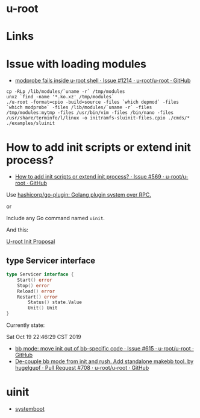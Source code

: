 # u-root

# Links

# Issue with loading modules 

* [modprobe fails inside u-root shell · Issue #1214 · u-root/u-root · GitHub](https://github.com/u-root/u-root/issues/1214)

```
cp -RLp /lib/modules/`uname -r` /tmp/modules
unxz `find -name '*.ko.xz' /tmp/modules`
./u-root -format=cpio -build=source -files `which depmod` -files `which modprobe` -files /lib/modules/`uname -r` -files /tmp/modules:mytmp -files /usr/bin/vim -files /bin/nano -files /usr/share/terminfo/l/linux -o initramfs-sluinit-files.cpio ./cmds/* ./examples/sluinit
```

# How to add init scripts or extend init process?

* [How to add init scripts or extend init process? · Issue #569 · u-root/u-root · GitHub](https://github.com/u-root/u-root/issues/569#issuecomment-359951972)

Use [hashicorp/go-plugin: Golang plugin system over RPC.](https://github.com/hashicorp/go-plugin)

or

Include any Go command named `uinit`.

And this:

[U-root Init Proposal](https://github.com/u-root/u-root/issues/60#issuecomment-364807661)

## type Servicer interface

```go
type Servicer interface {
	Start() error
	Stop() error
	Reload() error
	Restart() error
        Status() state.Value
        Unit() Unit
}
```

Currently state:

Sat Oct 19 22:46:29 CST 2019

* [bb mode: move init out of bb-specific code · Issue #615 · u-root/u-root · GitHub](https://github.com/u-root/u-root/issues/615)
* [De-couple bb mode from init and rush. Add standalone makebb tool. by hugelgupf · Pull Request #708 · u-root/u-root · GitHub](https://github.com/u-root/u-root/pull/708)


# uinit

* [systemboot](https://github.com/u-root/u-root#systemboot)


